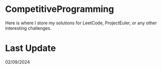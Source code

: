 # CompetitiveProgramming
Here is where I store my solutions for LeetCode, ProjectEuler, or any other interesting challenges.

# Last Update
02/09/2024
